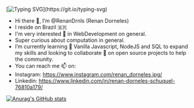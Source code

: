 [![Typing SVG](https://readme-typing-svg.herokuapp.com/?lines=Hello+World!)](https://git.io/typing-svg)

- Hi there 👋, I’m @RenanDrnls (Renan Dorneles)
- I reside on Brazil 🇧🇷
- I'm very interested 👀 in WebDevelopment on general.
- Super curious about computation in general.
- I’m currently learning 🌱 Vanilla Javascript, NodeJS and SQL to expand my skills and 
looking to collaborate 💞️ on open source projects to help the community.
- You can reach me 📫 on:
- Instagram: https://www.instagram.com/renan_dorneles.jpg/
- Linkedin: https://www.linkedin.com/in/renan-dorneles-schuquel-76810a179/

[![Anurag's GitHub stats](https://github-readme-stats.vercel.app/api?username=RenanDrnls&show_icons=true&theme=tokyonight)](https://github.com/anuraghazra/github-readme-stats)
